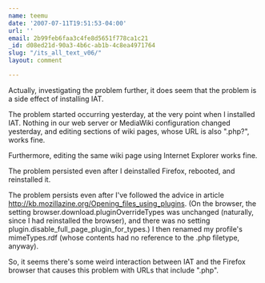 ```yaml
---
name: teemu
date: '2007-07-11T19:51:53-04:00'
url: ''
email: 2b99feb6faa3c4fe8d5651f778ca1c21
_id: d08ed21d-90a3-4b6c-ab1b-4c8ea4971764
slug: "/its_all_text_v06/"
layout: comment

---
```


Actually, investigating the problem further, it does seem that the problem is a side effect of installing IAT.

The problem started occurring yesterday, at the very point when I installed IAT.  Nothing in our web server or MediaWiki configuration changed yesterday, and editing sections of wiki pages, whose URL is also ".php?", works fine.

Furthermore, editing the same wiki page using Internet Explorer works fine.

The problem persisted even after I deinstalled Firefox, rebooted, and reinstalled it.

The problem persists even after I've followed the advice in article http://kb.mozillazine.org/Opening_files_using_plugins.  (On the browser, the setting browser.download.pluginOverrideTypes was unchanged (naturally, since I had reinstalled the browser), and there was no setting plugin.disable_full_page_plugin_for_types.)  I then renamed my profile's mimeTypes.rdf (whose contents had no reference to the .php filetype, anyway).

So, it seems there's some weird interaction between IAT and the Firefox browser that causes this problem with URLs that include ".php".
